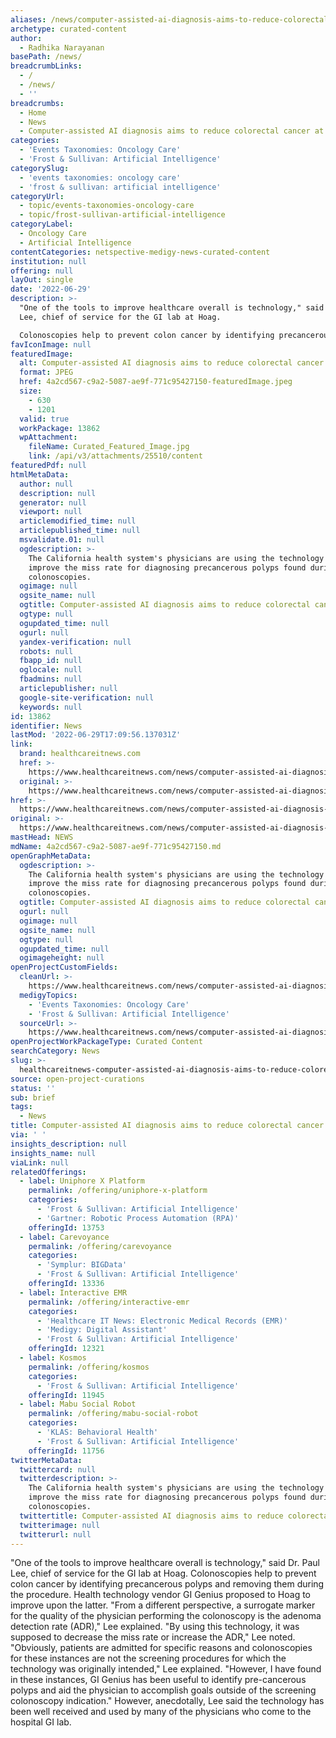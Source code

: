 ```yaml
---
aliases: /news/computer-assisted-ai-diagnosis-aims-to-reduce-colorectal-cancer-at-hoag
archetype: curated-content
author:
  - Radhika Narayanan
basePath: /news/
breadcrumbLinks:
  - /
  - /news/
  - ''
breadcrumbs:
  - Home
  - News
  - Computer-assisted AI diagnosis aims to reduce colorectal cancer at Hoag
categories:
  - 'Events Taxonomies: Oncology Care'
  - 'Frost & Sullivan: Artificial Intelligence'
categorySlug:
  - 'events taxonomies: oncology care'
  - 'frost & sullivan: artificial intelligence'
categoryUrl:
  - topic/events-taxonomies-oncology-care
  - topic/frost-sullivan-artificial-intelligence
categoryLabel:
  - Oncology Care
  - Artificial Intelligence
contentCategories: netspective-medigy-news-curated-content
institution: null
offering: null
layOut: single
date: '2022-06-29'
description: >-
  "One of the tools to improve healthcare overall is technology," said Dr. Paul
  Lee, chief of service for the GI lab at Hoag.

  Colonoscopies help to prevent colon cancer by identifying precancerous polyp
favIconImage: null
featuredImage:
  alt: Computer-assisted AI diagnosis aims to reduce colorectal cancer at Hoag
  format: JPEG
  href: 4a2cd567-c9a2-5087-ae9f-771c95427150-featuredImage.jpeg
  size:
    - 630
    - 1201
  valid: true
  workPackage: 13862
  wpAttachment:
    fileName: Curated_Featured_Image.jpg
    link: /api/v3/attachments/25510/content
featuredPdf: null
htmlMetaData:
  author: null
  description: null
  generator: null
  viewport: null
  articlemodified_time: null
  articlepublished_time: null
  msvalidate.01: null
  ogdescription: >-
    The California health system's physicians are using the technology to
    improve the miss rate for diagnosing precancerous polyps found during
    colonoscopies.
  ogimage: null
  ogsite_name: null
  ogtitle: Computer-assisted AI diagnosis aims to reduce colorectal cancer at Hoag
  ogtype: null
  ogupdated_time: null
  ogurl: null
  yandex-verification: null
  robots: null
  fbapp_id: null
  oglocale: null
  fbadmins: null
  articlepublisher: null
  google-site-verification: null
  keywords: null
id: 13862
identifier: News
lastMod: '2022-06-29T17:09:56.137031Z'
link:
  brand: healthcareitnews.com
  href: >-
    https://www.healthcareitnews.com/news/computer-assisted-ai-diagnosis-aims-reduce-colorectal-cancer-hoag
  original: >-
    https://www.healthcareitnews.com/news/computer-assisted-ai-diagnosis-aims-reduce-colorectal-cancer-hoag
href: >-
  https://www.healthcareitnews.com/news/computer-assisted-ai-diagnosis-aims-reduce-colorectal-cancer-hoag
original: >-
  https://www.healthcareitnews.com/news/computer-assisted-ai-diagnosis-aims-reduce-colorectal-cancer-hoag
mastHead: NEWS
mdName: 4a2cd567-c9a2-5087-ae9f-771c95427150.md
openGraphMetaData:
  ogdescription: >-
    The California health system's physicians are using the technology to
    improve the miss rate for diagnosing precancerous polyps found during
    colonoscopies.
  ogtitle: Computer-assisted AI diagnosis aims to reduce colorectal cancer at Hoag
  ogurl: null
  ogimage: null
  ogsite_name: null
  ogtype: null
  ogupdated_time: null
  ogimageheight: null
openProjectCustomFields:
  cleanUrl: >-
    https://www.healthcareitnews.com/news/computer-assisted-ai-diagnosis-aims-reduce-colorectal-cancer-hoag
  medigyTopics:
    - 'Events Taxonomies: Oncology Care'
    - 'Frost & Sullivan: Artificial Intelligence'
  sourceUrl: >-
    https://www.healthcareitnews.com/news/computer-assisted-ai-diagnosis-aims-reduce-colorectal-cancer-hoag
openProjectWorkPackageType: Curated Content
searchCategory: News
slug: >-
  healthcareitnews-computer-assisted-ai-diagnosis-aims-to-reduce-colorectal-cancer-at-hoag
source: open-project-curations
status: ''
sub: brief
tags:
  - News
title: Computer-assisted AI diagnosis aims to reduce colorectal cancer at Hoag
via: ' '
insights_description: null
insights_name: null
viaLink: null
relatedOfferings:
  - label: Uniphore X Platform
    permalink: /offering/uniphore-x-platform
    categories:
      - 'Frost & Sullivan: Artificial Intelligence'
      - 'Gartner: Robotic Process Automation (RPA)'
    offeringId: 13753
  - label: Carevoyance
    permalink: /offering/carevoyance
    categories:
      - 'Symplur: BIGData'
      - 'Frost & Sullivan: Artificial Intelligence'
    offeringId: 13336
  - label: Interactive EMR
    permalink: /offering/interactive-emr
    categories:
      - 'Healthcare IT News: Electronic Medical Records (EMR)'
      - 'Medigy: Digital Assistant'
      - 'Frost & Sullivan: Artificial Intelligence'
    offeringId: 12321
  - label: Kosmos
    permalink: /offering/kosmos
    categories:
      - 'Frost & Sullivan: Artificial Intelligence'
    offeringId: 11945
  - label: Mabu Social Robot
    permalink: /offering/mabu-social-robot
    categories:
      - 'KLAS: Behavioral Health'
      - 'Frost & Sullivan: Artificial Intelligence'
    offeringId: 11756
twitterMetaData:
  twittercard: null
  twitterdescription: >-
    The California health system's physicians are using the technology to
    improve the miss rate for diagnosing precancerous polyps found during
    colonoscopies.
  twittertitle: Computer-assisted AI diagnosis aims to reduce colorectal cancer at Hoag
  twitterimage: null
  twitterurl: null
---
```

<p>"One of the tools to improve healthcare overall is technology," said Dr. Paul Lee, chief of service for the GI lab at Hoag.
Colonoscopies help to prevent colon cancer by identifying precancerous polyps and removing them during the procedure.
Health technology vendor GI Genius proposed to Hoag to improve upon the latter.
"From a different perspective, a surrogate marker for the quality of the physician performing the colonoscopy is the adenoma detection rate (ADR)," Lee explained.
"By using this technology, it was supposed to decrease the miss rate or increase the ADR," Lee noted.
"Obviously, patients are admitted for specific reasons and colonoscopies for these instances are not the screening procedures for which the technology was originally intended," Lee explained.
"However, I have found in these instances, GI Genius has been useful to identify pre-cancerous polyps and aid the physician to accomplish goals outside of the screening colonoscopy indication."
However, anecdotally, Lee said the technology has been well received and used by many of the physicians who come to the hospital GI lab.</p>